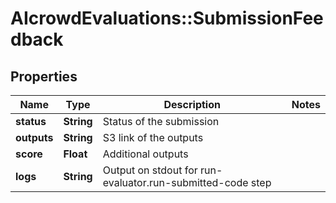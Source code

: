 # AIcrowdEvaluations::SubmissionFeedback

## Properties
Name | Type | Description | Notes
------------ | ------------- | ------------- | -------------
**status** | **String** | Status of the submission | 
**outputs** | **String** | S3 link of the outputs | 
**score** | **Float** | Additional outputs | 
**logs** | **String** | Output on stdout for run-evaluator.run-submitted-code step | 


